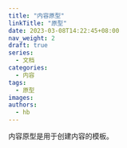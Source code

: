 ```yaml
---
title: "内容原型"
linkTitle: "原型"
date: 2023-03-08T14:22:45+08:00
nav_weight: 2
draft: true
series:
  - 文档
categories:
  - 内容
tags:
  - 原型
images:
authors:
  - hb
---
```


内容原型是用于创建内容的模板。

<!--more-->

